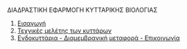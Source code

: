 ΔΙΑΔΡΑΣΤΙΚΗ ΕΦΑΡΜΟΓΗ ΚΥΤΤΑΡΙΚΗΣ ΒΙΟΛΟΓΙΑΣ

1. [Εισαγωγή](https://medsgrcontent.github.io/molecular-biology/1_kittaro-isagogi.html)
2. [Τεχνικές μελέτης των κυττάρων](optikopoiontas-ta-kittara.html)
3. [Ενδοκυττάρια - Διαμεμβρανική μεταφορά - Επικοινωνία ](endokitaria-memvraniki-metafora.html)
